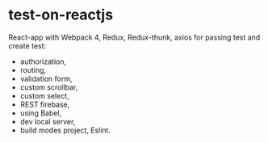 # test-on-reactjs
React-app with Webpack 4, Redux, Redux-thunk, axios for passing test and create test:
 - authorization,
 - routing,
 - validation form,
 - custom scrollbar,
 - custom select,
 - REST firebase,
 - using Babel,
 - dev local server,
 - build modes project, Eslint.
